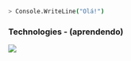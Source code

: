 ```bash
> Console.WriteLine("Olá!")
```


<div aling="start">
<h3>Technologies - (aprendendo)</h3
                         <!-- Todos icons das tecnologias -->
<div>
  <img src="https://skillicons.dev/icons?i=html,css,js,typescript,react,cs,git" />
</div><br>




  
</div>

